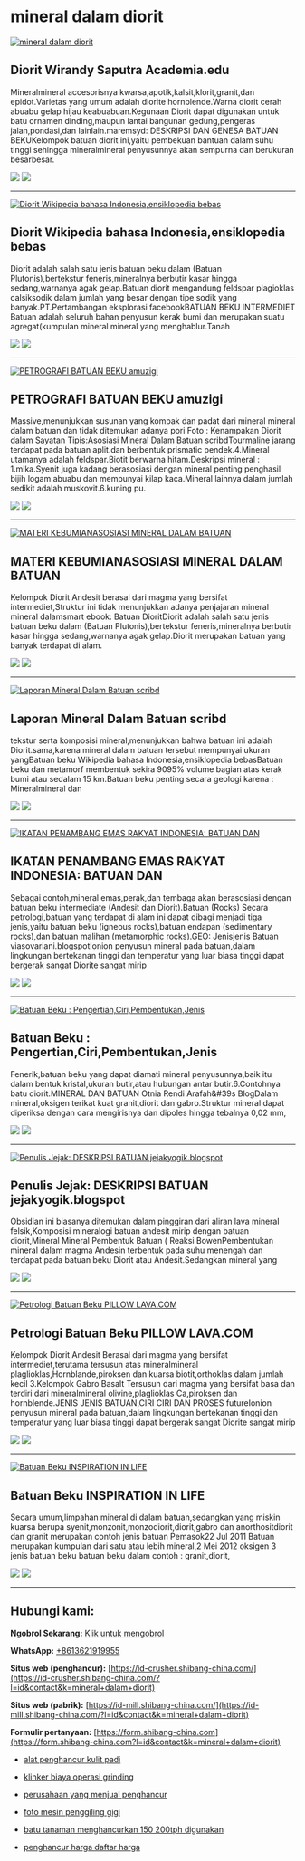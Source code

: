 # mineral dalam diorit

<a href="https://swt.shibang-china.com/?l=id&img&k=mineral+dalam+diorit" target="_blank">![mineral dalam diorit](http://static.shibang-china.com/all-800x300/493.jpg)</a>

## Diorit Wirandy Saputra Academia.edu
Mineralmineral accesorisnya kwarsa,apotik,kalsit,klorit,granit,dan epidot.Varietas yang umum adalah diorite hornblende.Warna diorit cerah abuabu gelap hijau keabuabuan.Kegunaan Diorit dapat digunakan untuk batu ornamen dinding,maupun lantai bangunan gedung,pengeras jalan,pondasi,dan lainlain.maremsyd: DESKRIPSI DAN GENESA BATUAN BEKUKelompok batuan diorit ini,yaitu pembekuan bantuan dalam suhu tinggi sehingga mineralmineral penyusunnya akan sempurna dan berukuran besarbesar.


<a href="https://whatsapp.shibangsoft.com/WhatsApp.php" target="_blank" title="WhatsApp">![](http://static.shibang-china.com/icon/whatsapp.png)</a> <a href="https://swt.shibang-china.com/?l=id&icon&k=mineral+dalam+diorit" target="_blank">![](http://static.shibang-china.com/icon/chat-id.png)</a>

---

<a href="https://swt.shibang-china.com/?l=id&img&k=mineral+dalam+diorit" target="_blank">![Diorit Wikipedia bahasa Indonesia,ensiklopedia bebas](http://static.shibang-china.com/all-800x300/1256.jpg)</a>

## Diorit Wikipedia bahasa Indonesia,ensiklopedia bebas
Diorit adalah salah satu jenis batuan beku dalam (Batuan Plutonis),bertekstur feneris,mineralnya berbutir kasar hingga sedang,warnanya agak gelap.Batuan diorit mengandung feldspar plagioklas calsiksodik dalam jumlah yang besar dengan tipe sodik yang banyak.PT.Pertambangan eksplorasi facebookBATUAN BEKU INTERMEDIET Batuan adalah seluruh bahan penyusun kerak bumi dan merupakan suatu agregat(kumpulan mineral mineral yang menghablur.Tanah


<a href="https://whatsapp.shibangsoft.com/WhatsApp.php" target="_blank" title="WhatsApp">![](http://static.shibang-china.com/icon/whatsapp.png)</a> <a href="https://swt.shibang-china.com/?l=id&icon&k=mineral+dalam+diorit" target="_blank">![](http://static.shibang-china.com/icon/chat-id.png)</a>

---

<a href="https://swt.shibang-china.com/?l=id&img&k=mineral+dalam+diorit" target="_blank">![PETROGRAFI BATUAN BEKU amuzigi](http://static.shibang-china.com/all-800x300/284.jpg)</a>

## PETROGRAFI BATUAN BEKU amuzigi
Massive,menunjukkan susunan yang kompak dan padat dari mineral mineral dalam batuan dan tidak ditemukan adanya pori Foto : Kenampakan Diorit dalam Sayatan Tipis:Asosiasi Mineral Dalam Batuan scribdTourmaline jarang terdapat pada batuan aplit.dan berbentuk prismatic pendek.4.Mineral utamanya adalah feldspar.Biotit berwarna hitam.Deskripsi mineral : 1.mika.Syenit juga kadang berasosiasi dengan mineral penting penghasil bijih logam.abuabu dan mempunyai kilap kaca.Mineral lainnya dalam jumlah sedikit adalah muskovit.6.kuning pu.


<a href="https://whatsapp.shibangsoft.com/WhatsApp.php" target="_blank" title="WhatsApp">![](http://static.shibang-china.com/icon/whatsapp.png)</a> <a href="https://swt.shibang-china.com/?l=id&icon&k=mineral+dalam+diorit" target="_blank">![](http://static.shibang-china.com/icon/chat-id.png)</a>

---

<a href="https://swt.shibang-china.com/?l=id&img&k=mineral+dalam+diorit" target="_blank">![MATERI KEBUMIANASOSIASI MINERAL DALAM BATUAN](http://static.shibang-china.com/all-800x300/549.jpg)</a>

## MATERI KEBUMIANASOSIASI MINERAL DALAM BATUAN
Kelompok Diorit Andesit berasal dari magma yang bersifat intermediet,Struktur ini tidak menunjukkan adanya penjajaran mineral mineral dalamsmart ebook: Batuan DioritDiorit adalah salah satu jenis batuan beku dalam (Batuan Plutonis),bertekstur feneris,mineralnya berbutir kasar hingga sedang,warnanya agak gelap.Diorit merupakan batuan yang banyak terdapat di alam.


<a href="https://whatsapp.shibangsoft.com/WhatsApp.php" target="_blank" title="WhatsApp">![](http://static.shibang-china.com/icon/whatsapp.png)</a> <a href="https://swt.shibang-china.com/?l=id&icon&k=mineral+dalam+diorit" target="_blank">![](http://static.shibang-china.com/icon/chat-id.png)</a>

---

<a href="https://swt.shibang-china.com/?l=id&img&k=mineral+dalam+diorit" target="_blank">![Laporan Mineral Dalam Batuan scribd](http://static.shibang-china.com/all-800x300/398.jpg)</a>

## Laporan Mineral Dalam Batuan scribd
tekstur serta komposisi mineral,menunjukkan bahwa batuan ini adalah Diorit.sama,karena mineral dalam batuan tersebut mempunyai ukuran yangBatuan beku Wikipedia bahasa Indonesia,ensiklopedia bebasBatuan beku dan metamorf membentuk sekira 9095% volume bagian atas kerak bumi atau sedalam 15 km.Batuan beku penting secara geologi karena : Mineralmineral dan


<a href="https://whatsapp.shibangsoft.com/WhatsApp.php" target="_blank" title="WhatsApp">![](http://static.shibang-china.com/icon/whatsapp.png)</a> <a href="https://swt.shibang-china.com/?l=id&icon&k=mineral+dalam+diorit" target="_blank">![](http://static.shibang-china.com/icon/chat-id.png)</a>

---

<a href="https://swt.shibang-china.com/?l=id&img&k=mineral+dalam+diorit" target="_blank">![IKATAN PENAMBANG EMAS RAKYAT INDONESIA: BATUAN DAN](http://static.shibang-china.com/all-800x300/526.jpg)</a>

## IKATAN PENAMBANG EMAS RAKYAT INDONESIA: BATUAN DAN
Sebagai contoh,mineral emas,perak,dan tembaga akan berasosiasi dengan batuan beku intermediate (Andesit dan Diorit).Batuan (Rocks) Secara petrologi,batuan yang terdapat di alam ini dapat dibagi menjadi tiga jenis,yaitu batuan beku (igneous rocks),batuan endapan (sedimentary rocks),dan batuan malihan (metamorphic rocks).GEO: Jenisjenis Batuan viasovariani.blogspotIonion penyusun mineral pada batuan,dalam lingkungan bertekanan tinggi dan temperatur yang luar biasa tinggi dapat bergerak sangat Diorite sangat mirip


<a href="https://whatsapp.shibangsoft.com/WhatsApp.php" target="_blank" title="WhatsApp">![](http://static.shibang-china.com/icon/whatsapp.png)</a> <a href="https://swt.shibang-china.com/?l=id&icon&k=mineral+dalam+diorit" target="_blank">![](http://static.shibang-china.com/icon/chat-id.png)</a>

---

<a href="https://swt.shibang-china.com/?l=id&img&k=mineral+dalam+diorit" target="_blank">![Batuan Beku : Pengertian,Ciri,Pembentukan,Jenis](http://static.shibang-china.com/all-800x300/1249.jpg)</a>

## Batuan Beku : Pengertian,Ciri,Pembentukan,Jenis
Fenerik,batuan beku yang dapat diamati mineral penyusunnya,baik itu dalam bentuk kristal,ukuran butir,atau hubungan antar butir.6.Contohnya batu diorit.MINERAL DAN BATUAN Otnia Rendi Arafah&#39s BlogDalam mineral,oksigen terikat kuat granit,diorit dan gabro.Struktur mineral dapat diperiksa dengan cara mengirisnya dan dipoles hingga tebalnya 0,02 mm,


<a href="https://whatsapp.shibangsoft.com/WhatsApp.php" target="_blank" title="WhatsApp">![](http://static.shibang-china.com/icon/whatsapp.png)</a> <a href="https://swt.shibang-china.com/?l=id&icon&k=mineral+dalam+diorit" target="_blank">![](http://static.shibang-china.com/icon/chat-id.png)</a>

---

<a href="https://swt.shibang-china.com/?l=id&img&k=mineral+dalam+diorit" target="_blank">![Penulis Jejak: DESKRIPSI BATUAN jejakyogik.blogspot](http://static.shibang-china.com/all-800x300/1080.jpg)</a>

## Penulis Jejak: DESKRIPSI BATUAN jejakyogik.blogspot
Obsidian ini biasanya ditemukan dalam pinggiran dari aliran lava mineral felsik,Komposisi mineralogi batuan andesit mirip dengan batuan diorit,Mineral Mineral Pembentuk Batuan ( Reaksi BowenPembentukan mineral dalam magma Andesin terbentuk pada suhu menengah dan terdapat pada batuan beku Diorit atau Andesit.Sedangkan mineral yang


<a href="https://whatsapp.shibangsoft.com/WhatsApp.php" target="_blank" title="WhatsApp">![](http://static.shibang-china.com/icon/whatsapp.png)</a> <a href="https://swt.shibang-china.com/?l=id&icon&k=mineral+dalam+diorit" target="_blank">![](http://static.shibang-china.com/icon/chat-id.png)</a>

---

<a href="https://swt.shibang-china.com/?l=id&img&k=mineral+dalam+diorit" target="_blank">![Petrologi Batuan Beku PILLOW LAVA.COM](http://static.shibang-china.com/all-800x300/1146.jpg)</a>

## Petrologi Batuan Beku PILLOW LAVA.COM
Kelompok Diorit Andesit Berasal dari magma yang bersifat intermediet,terutama tersusun atas mineralmineral plaglioklas,Hornblande,piroksen dan kuarsa biotit,orthoklas dalam jumlah kecil 3.Kelompok Gabro Basalt Tersusun dari magma yang bersifat basa dan terdiri dari mineralmineral olivine,plaglioklas Ca,piroksen dan hornblende.JENIS JENIS BATUAN,CIRI CIRI DAN PROSES futureIonion penyusun mineral pada batuan,dalam lingkungan bertekanan tinggi dan temperatur yang luar biasa tinggi dapat bergerak sangat Diorite sangat mirip


<a href="https://whatsapp.shibangsoft.com/WhatsApp.php" target="_blank" title="WhatsApp">![](http://static.shibang-china.com/icon/whatsapp.png)</a> <a href="https://swt.shibang-china.com/?l=id&icon&k=mineral+dalam+diorit" target="_blank">![](http://static.shibang-china.com/icon/chat-id.png)</a>

---

<a href="https://swt.shibang-china.com/?l=id&img&k=mineral+dalam+diorit" target="_blank">![Batuan Beku INSPIRATION IN LIFE](http://static.shibang-china.com/all-800x300/586.jpg)</a>

## Batuan Beku INSPIRATION IN LIFE
Secara umum,limpahan mineral di dalam batuan,sedangkan yang miskin kuarsa berupa syenit,monzonit,monzodiorit,diorit,gabro dan anorthositdiorit dan granit merupakan contoh jenis batuan Pemasok22 Jul 2011 Batuan merupakan kumpulan dari satu atau lebih mineral,2 Mei 2012 oksigen 3 jenis batuan beku batuan beku dalam contoh : granit,diorit,


<a href="https://whatsapp.shibangsoft.com/WhatsApp.php" target="_blank" title="WhatsApp">![](http://static.shibang-china.com/icon/whatsapp.png)</a> <a href="https://swt.shibang-china.com/?l=id&icon&k=mineral+dalam+diorit" target="_blank">![](http://static.shibang-china.com/icon/chat-id.png)</a>

---
## Hubungi kami:

**Ngobrol Sekarang:** [Klik untuk mengobrol](https://swt.shibang-china.com?l=id&contact&k=mineral+dalam+diorit)

**WhatsApp:**  [+8613621919955](https://whatsapp.shibangsoft.com/WhatsApp.php)

**Situs web (penghancur):** [https://id-crusher.shibang-china.com/](https://id-crusher.shibang-china.com/?l=id&contact&k=mineral+dalam+diorit)

**Situs web (pabrik):** [https://id-mill.shibang-china.com/](https://id-mill.shibang-china.com/?l=id&contact&k=mineral+dalam+diorit)

**Formulir pertanyaan:** [https://form.shibang-china.com](https://form.shibang-china.com?l=id&contact&k=mineral+dalam+diorit)

* [alat penghancur kulit padi](../38/alat%20penghancur%20kulit%20padi.md)

* [klinker biaya operasi grinding](../33/klinker%20biaya%20operasi%20grinding.md)

* [perusahaan yang menjual penghancur](../32/perusahaan%20yang%20menjual%20penghancur.md)

* [foto mesin penggiling gigi](../33/foto%20mesin%20penggiling%20gigi.md)

* [batu tanaman menghancurkan 150 200tph digunakan](../40/batu%20tanaman%20menghancurkan%20150%20200tph%20digunakan.md)

* [penghancur harga daftar harga](../38/penghancur%20harga%20daftar%20harga.md)
